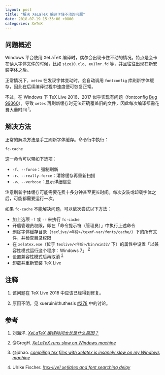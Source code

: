 ```yaml
---
layout: post
title: "解决 XeLaTeX 编译卡住不动的问题"
date: 2018-07-19 15:33:00 +0800
categories: XeTeX
---
```


## 问题概述

Windows 平台使用 XeLaTeX 编译时，偶尔会出现卡住不动的情况。特点是会卡在读入字体文件的时候，比如 `size10.clo`、`eu1lmr.fd` 等，并且往往出现在新安装字体之后。

正常情况下，`xetex` 在发现字体变动时，会自动调用 `fontconfig` 库刷新字体缓存，因此在后续编译过程中速度便可恢复正常。

不过，在 Windows 下 TeX Live 2016、2017 似乎实现有问题（fontconfig [Bug 99360](https://bugs.freedesktop.org/show_bug.cgi?id=99360)），导致 `xetex` 再刷新缓存时无法正确覆盖旧的文件，因此每次编译都需花费大量时间&nbsp;<sup>[1](#1)</sup>。

## 解决方法

正常的解决方法是手工刷新字体缓存。命令行中执行：

```batch
fc-cache
```

这一命令可以带如下选项：

- `-f`、`--force`：强制刷新
- `-r`、`--really-force`：清除缓存再重新扫描
- `-v`、`--verbose`：显示详细信息

注意刷新字体缓存可能需要花费十多分钟甚至更长时间。每次安装或卸载字体之后，可能都需要运行一次。

如果 `fc-cache` 不能解决问题，可以依次尝试以下方法：

- 加上选项 `-f` 或 `-r` 来执行 `fc-cache`
- 开启管理员权限，即在「命令提示符（管理员）」中执行上述命令
- 删除字体缓存目录（`texlive/<年份>/texmf-var/fonts/cache/`）下的所有文件，并检查目录权限
- 在 `xelatex.exe`（位于 `texlive/<年份>/bin/win32/` 下）的属性中设置「以兼容性模式运行这个程序：Windows 7」&nbsp;<sup>[2](#2)</sup>
- 设置兼容性模式后再取消&nbsp;<sup>[2](#2)</sup>
- 卸载并重新安装 TeX Live

## 注释

1. <a name="1"></a> 该问题在 TeX Live 2018 中应该已经得到修复。

1. <a name="2"></a> 原因不明，见 xueruini/thuthesis [#278](https://github.com/xueruini/thuthesis/issues/278) 中的讨论。

## 参考

1. 刘海洋. [*XeLaTeX 编译时间太长是什么原因？*](https://www.zhihu.com/question/53981204/answer/189872891)

1. @GregH. [*XeLaTeX runs slow on Windows machine*](https://tex.stackexchange.com/q/325278)

1. @jdhao. [*compiling tex files with xelatex is insanely slow on my Windows machine*](https://tex.stackexchange.com/q/357098)

1. Ulrike Fischer. [*[tex-live] xe(la)ex and font searching delay*](https://tug.org/pipermail/tex-live/2017-March/039768.html)
